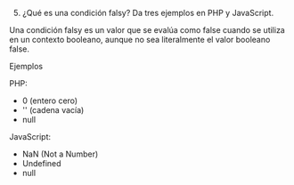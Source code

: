 5. ¿Qué es una condición falsy? Da tres ejemplos en PHP y JavaScript. 

Una condición falsy es un valor que se evalúa como false cuando se utiliza en un contexto booleano, aunque no sea literalmente el valor booleano false.

Ejemplos

PHP: 
- 0 (entero cero)
- '' (cadena vacía)
- null

JavaScript: 
- NaN (Not a Number)
- Undefined
- null
